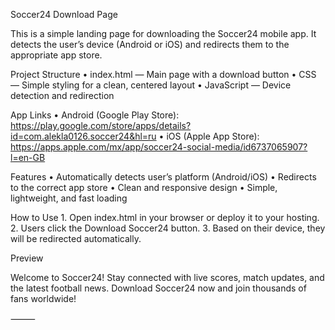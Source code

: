Soccer24 Download Page

This is a simple landing page for downloading the Soccer24 mobile app.
It detects the user’s device (Android or iOS) and redirects them to the appropriate app store.

Project Structure
	•	index.html — Main page with a download button
	•	CSS — Simple styling for a clean, centered layout
	•	JavaScript — Device detection and redirection

App Links
	•	Android (Google Play Store):
https://play.google.com/store/apps/details?id=com.alekla0126.soccer24&hl=ru
	•	iOS (Apple App Store):
https://apps.apple.com/mx/app/soccer24-social-media/id6737065907?l=en-GB

Features
	•	Automatically detects user’s platform (Android/iOS)
	•	Redirects to the correct app store
	•	Clean and responsive design
	•	Simple, lightweight, and fast loading

How to Use
	1.	Open index.html in your browser or deploy it to your hosting.
	2.	Users click the Download Soccer24 button.
	3.	Based on their device, they will be redirected automatically.

Preview

Welcome to Soccer24!
Stay connected with live scores, match updates, and the latest football news.
Download Soccer24 now and join thousands of fans worldwide!

⸻

